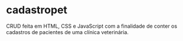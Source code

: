 # cadastropet
CRUD feita em HTML, CSS e JavaScript com a finalidade de conter os cadastros de pacientes de uma clínica veterinária.
